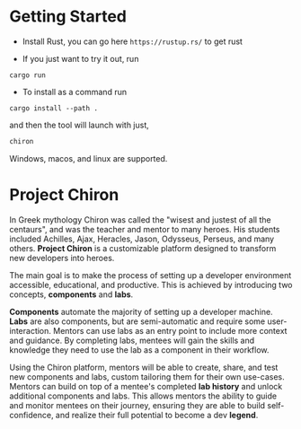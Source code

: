 # Getting Started
- Install Rust, you can go here `https://rustup.rs/` to get rust

- If you just want to try it out, run 
```
cargo run
```` 

- To install as a command run 
```
cargo install --path .
```
and then the tool will launch with just, 
```sh
chiron
```

Windows, macos, and linux are supported. 

# Project Chiron
In Greek mythology Chiron was called the "wisest and justest of all the centaurs", and was the teacher and mentor to many heroes. His students included Achilles, Ajax, Heracles, Jason, Odysseus, Perseus, and many others. **Project Chiron** is a customizable platform designed to transform new developers into heroes. 

The main goal is to make the process of setting up a developer environment accessible, educational, and productive. This is achieved by introducing two concepts, **components** and **labs**. 

**Components** automate the majority of setting up a developer machine. **Labs** are also components, but are semi-automatic and require some user-interaction. Mentors can use labs as an entry point to include more context and guidance. By completing labs, mentees will gain the skills and knowledge they need to use the lab as a component in their workflow.  

Using the Chiron platform, mentors will be able to create, share, and test new components and labs, custom tailoring them for their own use-cases. Mentors can build on top of a mentee's completed **lab history** and unlock additional components and labs. This allows mentors the ability to guide and monitor mentees on their journey, ensuring they are able to build self-confidence, and realize their full potential to become a dev **legend**.